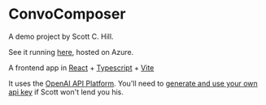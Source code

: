 # ConvoComposer

A demo project by Scott C. Hill.

See it running [here](https://lively-wave-0f45b0f1e.4.azurestaticapps.net), hosted on Azure.

A frontend app in [React](https://react.dev/) + [Typescript](https://www.typescriptlang.org/) + [Vite](https://vite.dev/)

It uses the [OpenAI API Platform](https://openai.com/api/). You'll need to [generate and use your own api key](https://platform.openai.com/docs/quickstart) if Scott won't lend you his.
